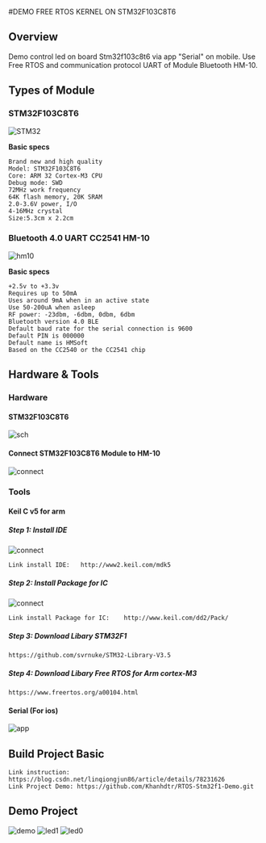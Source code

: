 #DEMO FREE RTOS KERNEL ON STM32F103C8T6

## Overview
Demo control led on board Stm32f103c8t6 via app "Serial" on mobile. Use Free RTOS and communication protocol UART of Module Bluetooth HM-10.
## Types of Module
### STM32F103C8T6

![STM32](./assets/stm32.jpg)

**Basic specs**

	Brand new and high quality
	Model: STM32F103C8T6
	Core: ARM 32 Cortex-M3 CPU
	Debug mode: SWD
	72MHz work frequency
	64K flash memory, 20K SRAM
	2.0-3.6V power, I/O
	4-16MHz crystal
	Size:5.3cm x 2.2cm
### Bluetooth 4.0 UART CC2541 HM-10

![hm10](./assets/hm10.jpg)

**Basic specs**

	+2.5v to +3.3v
	Requires up to 50mA
	Uses around 9mA when in an active state
	Use 50-200uA when asleep
	RF power: -23dbm, -6dbm, 0dbm, 6dbm
	Bluetooth version 4.0 BLE
	Default baud rate for the serial connection is 9600
	Default PIN is 000000
	Default name is HMSoft
	Based on the CC2540 or the CC2541 chip

## Hardware & Tools
### Hardware
#### STM32F103C8T6
![sch](./assets/sch32.jpg)
#### Connect STM32F103C8T6 Module to HM-10
![connect](./assets/connect.jpg)
### Tools
#### Keil C v5 for arm
##### Step 1: Install IDE
![connect](./assets/keilc5.jpg)	

	Link install IDE: 	http://www2.keil.com/mdk5
##### Step 2: Install Package for IC
![connect](./assets/pack1.jpg)	

	Link install Package for IC:	http://www.keil.com/dd2/Pack/
##### Step 3: Download Libary STM32F1
	https://github.com/svrnuke/STM32-Library-V3.5
##### Step 4: Download Libary Free RTOS for Arm cortex-M3
	https://www.freertos.org/a00104.html
#### Serial (For ios)
![app](./assets/app.jpg)
## Build Project Basic
	Link instruction: https://blog.csdn.net/linqiongjun86/article/details/78231626
	Link Project Demo: https://github.com/Khanhdtr/RTOS-Stm32f1-Demo.git
## Demo Project
![demo](./assets/led1.jpg)
![led1](./assets/led0.jpg)
![led0](./assets/demo.jpg)

